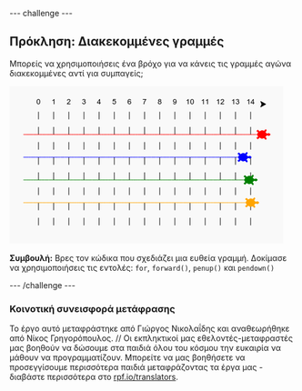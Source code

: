 --- challenge ---

## Πρόκληση: Διακεκομμένες γραμμές

Μπορείς να χρησιμοποιήσεις ένα βρόχο για να κάνεις τις γραμμές αγώνα διακεκομμένες αντί για συμπαγείς;

![screenshot](images/race-finished.png)

**Συμβουλή:** Βρες τον κώδικα που σχεδιάζει μια ευθεία γραμμή. Δοκίμασε να χρησιμοποιήσεις τις εντολές: `for`, `forward()`, `penup()` και `pendown()`

--- /challenge ---

### Κοινοτική συνεισφορά μετάφρασης 

Το έργο αυτό μεταφράστηκε από Γιώργος Νικολαΐδης και αναθεωρήθηκε από Νίκος Γρηγορόπουλος. // Οι εκπληκτικοί μας εθελοντές-μεταφραστές μας βοηθούν να δώσουμε στα παιδιά όλου του κόσμου την ευκαιρία να μάθουν να προγραμματίζουν. Μπορείτε να μας βοηθήσετε να προσεγγίσουμε περισσότερα παιδιά μεταφράζοντας τα έργα μας - διαβάστε περισσότερα στο [rpf.io/translators](https://rpf.io/translators).
